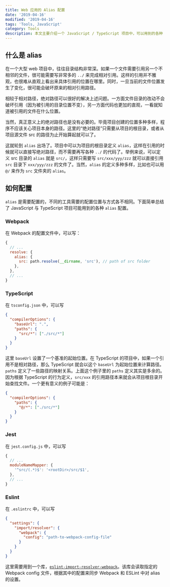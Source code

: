 ```yaml
---
title: Web 应用的 Alias 配置
date: '2019-04-16'
modified: '2019-04-16'
tags: 'Tools, JavaScript'
category: Tools
description: 本文主要介绍一个 JavaScript / TypeScript 项目中，可以用到的各种 alias 配置
---
```


## 什么是 alias

在一个大型 web 项目中，往往目录结构非常深。如果一个文件需要引用另一个不相邻的文件，很可能需要写非常多的 `../` 来完成相对引用。这样的引用并不雅观，也很难从直观上看出来具体引用的位置在哪里。同时，一旦当前的文件位置发生了变化，很可能会破坏原来的相对引用路径。

相较于相对路径，绝对路径可以很好的解决上述问题。一方面文件目录的改动不会破坏引用（因为被引用的目录位置不变），另一方面代码也更加的直观，一看就知道被引用的文件在什么位置。

当然，真正意义上的绝对路径也是没有必要的。毕竟项目创建的位置多种多样，程序不应该关心项目本身的路径。这里的“绝对路径”只需要从项目的根目录，或者从项目源文件 src 的路径为止开始算起就可以了。

这就轮到 `alias` 出场了。项目中可以为项目的根目录定义 `alias`，这样在引用的时候就可以直接写绝对路径，而不需要再写各种 `../` 的代码了。举例来说，可以定义 src 目录的 `alias` 就是 `src/`，这样只需要写 `src/xxx/yyy/zzz` 就可以直接引用 `src` 目录下 `xxx/yyy/zzz` 的文件了。当然，`alias` 的定义多种多样，比如也可以用 `@/` 来作为 `src` 文件夹的 `alias`。

## 如何配置

`alias` 是需要配置的，不同的工具需要的配置位置与方式各不相同。下面简单总结了 JavaScript 与 TypeScript 项目可能用到的各种 `alias` 配置。

### Webpack

在 Webpack 的配置文件中，可以写：

```javascript
{
  // ...
  resolve: {
    alias: {
      src: path.resolve(__dirname, 'src'), // path of src folder
    },
  },
  // ...
}
```

### TypeScript

在 `tsconfig.json` 中，可以写

```json
{
  "compilerOptions": {
    "baseUrl": ".",
    "paths": {
      "src/*": ["./src/*"]
    }
  }
}
```

这里 `baseUrl` 设置了一个基准的起始位置。在 TypeScript 的项目中，如果一个引用不是相对路径，那么 TypeScript 就会以这个 `baseUrl` 为起始位置来计算路径。`paths` 定义了一些路径的映射关系。上面这个例子里的 `paths` 定义其实是多余的。因为根据 TypeScript 的行为定义，`src/xxx` 的引用路径本来就会从项目根目录开始查找文件。一个更有意义的例子可能是：

```json
{
  "compilerOptions": {
    "paths": {
      "@/*": ["./src/*"]
    }
  }
}
```

### Jest

在 `jest.config.js` 中，可以写

```javascript
{
  // ...
  moduleNameMapper: {
    '^src/(.*)$': '<rootDir>/src/$1',
  },
  // ...
}
```

### Eslint

在 `.eslintrc` 中，可以写

```json
{
  "settings": {
    "import/resolver": {
      "webpack": {
        "config": "path-to-webpack-config-file"
      }
    }
  }
}
```

这里需要用到一个库，[`eslint-import-resolver-webpack`](https://www.npmjs.com/package/eslint-import-resolver-webpack)。该库会读取指定的 Webpack config 文件，根据其中的配置来同步 Webpack 和 ESLint 中对 alias 的设置。
